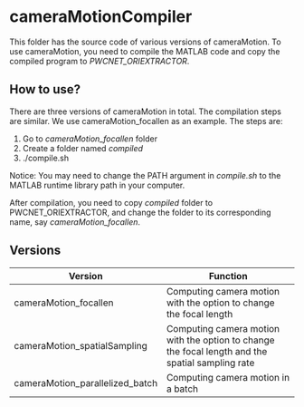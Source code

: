 # cameraMotionCompiler

This folder has the source code of various versions of cameraMotion. To use cameraMotion, you need to compile the MATLAB code and copy the compiled program to *PWCNET_ORIEXTRACTOR*.



## How to use?

There are three versions of cameraMotion in total. The compilation steps are similar. We use cameraMotion_focallen as an example. The steps are:

1. Go to *cameraMotion_focallen* folder
2. Create a folder named *compiled*
3. ./compile.sh

Notice: You may need to change the PATH argument in *compile.sh* to the MATLAB runtime library path in your computer.

After compilation, you need to copy *compiled* folder to PWCNET_ORIEXTRACTOR, and change the folder to its corresponding name, say *cameraMotion_focallen*.



## Versions

| Version                         | Function                                                     |
| ------------------------------- | ------------------------------------------------------------ |
| cameraMotion_focallen           | Computing camera motion with the option to change the focal length |
| cameraMotion_spatialSampling    | Computing camera motion with the option to change the focal length and the spatial sampling rate |
| cameraMotion_parallelized_batch | Computing camera motion in a batch                           |

